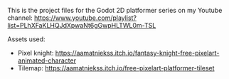 This is the project files for the Godot 2D platformer series on my Youtube channel: https://www.youtube.com/playlist?list=PLhXFaKLHQJdXpwaNt6gGwpHLTWL0m-TSL

Assets used:
- Pixel knight: https://aamatniekss.itch.io/fantasy-knight-free-pixelart-animated-character
- Tilemap: https://aamatniekss.itch.io/free-pixelart-platformer-tileset
